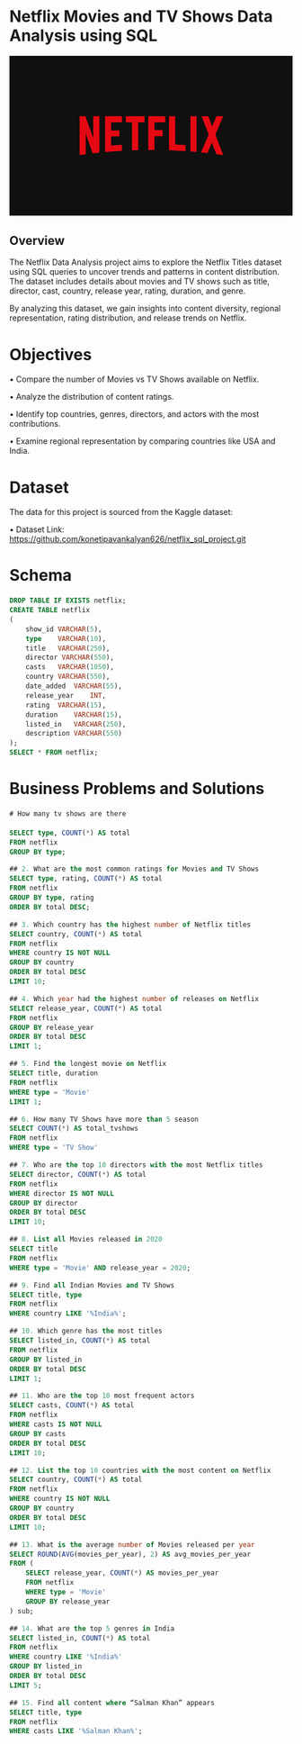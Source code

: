 # Netflix Movies and TV Shows Data Analysis using SQL

![Netflix Logo](https://github.com/konetipavankalyan626/netflix_sql_project/blob/main/netflix.jpg)

## Overview

The Netflix Data Analysis project aims to explore the Netflix Titles dataset using SQL queries to uncover trends and patterns in content distribution. The dataset includes details about movies and TV shows such as title, director, cast, country, release year, rating, duration, and genre.

By analyzing this dataset, we gain insights into content diversity, regional representation, rating distribution, and release trends on Netflix.

# Objectives

• Compare the number of Movies vs TV Shows available on Netflix.

• Analyze the distribution of content ratings.

• Identify top countries, genres, directors, and actors with the most contributions.

• Examine regional representation by comparing countries like USA and India.

# Dataset

The data for this project is sourced from the Kaggle dataset:

• Dataset Link: https://github.com/konetipavankalyan626/netflix_sql_project.git

# Schema

```sql
DROP TABLE IF EXISTS netflix;
CREATE TABLE netflix
(
	show_id	VARCHAR(5),
	type    VARCHAR(10),
	title	VARCHAR(250),
	director VARCHAR(550),
	casts	VARCHAR(1050),
	country	VARCHAR(550),
	date_added	VARCHAR(55),
	release_year	INT,
	rating	VARCHAR(15),
	duration	VARCHAR(15),
	listed_in	VARCHAR(250),
	description VARCHAR(550)
);
SELECT * FROM netflix;
```
# Business Problems and Solutions

```sql
# How many tv shows are there

SELECT type, COUNT(*) AS total
FROM netflix
GROUP BY type;
```
```sql
## 2. What are the most common ratings for Movies and TV Shows
SELECT type, rating, COUNT(*) AS total
FROM netflix 
GROUP BY type, rating
ORDER BY total DESC;
```
```sql
## 3. Which country has the highest number of Netflix titles
SELECT country, COUNT(*) AS total
FROM netflix 
WHERE country IS NOT NULL
GROUP BY country
ORDER BY total DESC
LIMIT 10;
```
```sql
## 4. Which year had the highest number of releases on Netflix 
SELECT release_year, COUNT(*) AS total
FROM netflix
GROUP BY release_year
ORDER BY total DESC
LIMIT 1;
```
```sql
## 5. Find the longest movie on Netflix
SELECT title, duration
FROM netflix
WHERE type = 'Movie'
LIMIT 1;
```
```sql
## 6. How many TV Shows have more than 5 season
SELECT COUNT(*) AS total_tvshows
FROM netflix
WHERE type = 'TV Show'
```
```sql
## 7. Who are the top 10 directors with the most Netflix titles
SELECT director, COUNT(*) AS total
FROM netflix
WHERE director IS NOT NULL
GROUP BY director
ORDER BY total DESC
LIMIT 10;
```
```sql
## 8. List all Movies released in 2020
SELECT title
FROM netflix
WHERE type = 'Movie' AND release_year = 2020;
```
```sql
## 9. Find all Indian Movies and TV Shows
SELECT title, type
FROM netflix
WHERE country LIKE '%India%';
```
```sql
## 10. Which genre has the most titles
SELECT listed_in, COUNT(*) AS total
FROM netflix
GROUP BY listed_in
ORDER BY total DESC
LIMIT 1;
```
```sql
## 11. Who are the top 10 most frequent actors
SELECT casts, COUNT(*) AS total
FROM netflix
WHERE casts IS NOT NULL
GROUP BY casts
ORDER BY total DESC
LIMIT 10;
```
```sql
## 12. List the top 10 countries with the most content on Netflix
SELECT country, COUNT(*) AS total
FROM netflix
WHERE country IS NOT NULL
GROUP BY country
ORDER BY total DESC
LIMIT 10;
```
```sql
## 13. What is the average number of Movies released per year
SELECT ROUND(AVG(movies_per_year), 2) AS avg_movies_per_year
FROM (
    SELECT release_year, COUNT(*) AS movies_per_year
    FROM netflix
    WHERE type = 'Movie'
    GROUP BY release_year
) sub;
```
```sql
## 14. What are the top 5 genres in India
SELECT listed_in, COUNT(*) AS total
FROM netflix
WHERE country LIKE '%India%'
GROUP BY listed_in
ORDER BY total DESC
LIMIT 5;
```
```sql
## 15. Find all content where “Salman Khan” appears
SELECT title, type
FROM netflix
WHERE casts LIKE '%Salman Khan%';
```





	
	
	
